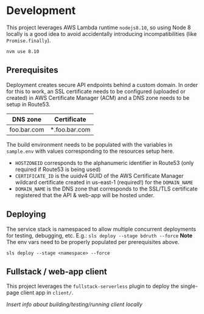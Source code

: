 # Development

This project leverages AWS Lambda runtime `nodejs8.10`, so using Node 8 locally is a good idea to avoid accidentally introducing incompatibilities (like `Promise.finally`).
```
nvm use 8.10
```
## Prerequisites

Deployment creates secure API endpoints behind a custom domain. In order for this to work, an SSL certificate needs to be configured (uploaded or created) in AWS Certificate Manager (ACM) and a DNS zone needs to be setup in Route53.

| DNS zone | Certificate |
| -------- | ----------- |
| foo.bar.com | *.foo.bar.com |

The build environment needs to be populated with the variables in `sample.env` with values corresponding to the resources setup here.

* `HOSTZONEID` corresponds to the alphanumeric identifier in Route53 (only required if Route53 is being used)
* `CERTIFICATE_ID` is the uuidv4 GUID of the AWS Certificate Manager wildcard certificate created in us-east-1 (required!) for the `DOMAIN_NAME`
* `DOMAIN_NAME` is the DNS zone that corresponds to the SSL/TLS certificate registered that the API & web-app will be hosted under.

## Deploying

The service stack is namespaced to allow multiple concurrent deployments for testing, debugging, etc. E.g.: `sls deploy --stage bdruth --force`
**Note** The env vars need to be properly populated per prerequisites above.

```
sls deploy --stage <namespace> --force
```

## Fullstack / web-app client

This project leverages the `fullstack-serverless` plugin to deploy the single-page client app in `client/`.

_Insert info about building/testing/running client locally_